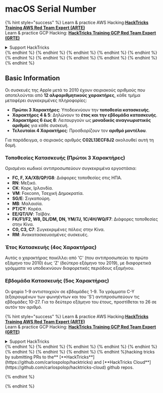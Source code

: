 # macOS Serial Number

{% hint style="success" %}
Learn & practice AWS Hacking:<img src="/.gitbook/assets/arte.png" alt="" data-size="line">[**HackTricks Training AWS Red Team Expert (ARTE)**](https://training.hacktricks.xyz/courses/arte)<img src="/.gitbook/assets/arte.png" alt="" data-size="line">\
Learn & practice GCP Hacking: <img src="/.gitbook/assets/grte.png" alt="" data-size="line">[**HackTricks Training GCP Red Team Expert (GRTE)**<img src="/.gitbook/assets/grte.png" alt="" data-size="line">](https://training.hacktricks.xyz/courses/grte)

<details>

<summary>Support HackTricks</summary>

* Check the [**subscription plans**](https://github.com/sponsors/carlospolop)!
* **Join the** 💬 [**Discord group**](https://discord.gg/hRep4RUj7f) or the [**telegram group**](https://t.me/peass) or **follow** us on **Twitter** 🐦 [**@hacktricks\_live**](https://twitter.com/hacktricks\_live)**.**
* **Share hacking tricks by submitting PRs to the** [**HackTricks**](https://github.com/carlospolop/hacktricks) and [**HackTricks Cloud**](https://github.com/carlospolop/hacktricks-cloud) github repos.

</details>
{% endhint %}
{% endhint %}
{% endhint %}
{% endhint %}
{% endhint %}
{% endhint %}
{% endhint %}
{% endhint %}
{% endhint %}
{% endhint %}
{% endhint %}


## Basic Information

Οι συσκευές της Apple μετά το 2010 έχουν σειριακούς αριθμούς που αποτελούνται από **12 αλφαριθμητικούς χαρακτήρες**, κάθε τμήμα μεταφέρει συγκεκριμένες πληροφορίες:

- **Πρώτοι 3 Χαρακτήρες**: Υποδεικνύουν την **τοποθεσία κατασκευής**.
- **Χαρακτήρες 4 & 5**: Δηλώνουν το **έτος και την εβδομάδα κατασκευής**.
- **Χαρακτήρες 6 έως 8**: Λειτουργούν ως **μοναδικός αναγνωριστικός αριθμός** για κάθε συσκευή.
- **Τελευταίοι 4 Χαρακτήρες**: Προσδιορίζουν τον **αριθμό μοντέλου**.

Για παράδειγμα, ο σειριακός αριθμός **C02L13ECF8J2** ακολουθεί αυτή τη δομή.

### **Τοποθεσίες Κατασκευής (Πρώτοι 3 Χαρακτήρες)**
Ορισμένοι κωδικοί αντιπροσωπεύουν συγκεκριμένα εργοστάσια:
- **FC, F, XA/XB/QP/G8**: Διάφορες τοποθεσίες στις ΗΠΑ.
- **RN**: Μεξικό.
- **CK**: Κορκ, Ιρλανδία.
- **VM**: Foxconn, Τσεχική Δημοκρατία.
- **SG/E**: Σιγκαπούρη.
- **MB**: Μαλαισία.
- **PT/CY**: Κορέα.
- **EE/QT/UV**: Ταϊβάν.
- **FK/F1/F2, W8, DL/DM, DN, YM/7J, 1C/4H/WQ/F7**: Διάφορες τοποθεσίες στην Κίνα.
- **C0, C3, C7**: Συγκεκριμένες πόλεις στην Κίνα.
- **RM**: Ανακατασκευασμένες συσκευές.

### **Έτος Κατασκευής (4ος Χαρακτήρας)**
Αυτός ο χαρακτήρας ποικίλλει από 'C' (που αντιπροσωπεύει το πρώτο εξάμηνο του 2010) έως 'Z' (δεύτερο εξάμηνο του 2019), με διαφορετικά γράμματα να υποδεικνύουν διαφορετικές περιόδους εξαμήνου.

### **Εβδομάδα Κατασκευής (5ος Χαρακτήρας)**
Οι ψηφία 1-9 αντιστοιχούν σε εβδομάδες 1-9. Τα γράμματα C-Y (εξαιρουμένων των φωνηέντων και του 'S') αντιπροσωπεύουν τις εβδομάδες 10-27. Για το δεύτερο εξάμηνο του έτους, προστίθεται το 26 σε αυτόν τον αριθμό.

{% hint style="success" %}
Learn & practice AWS Hacking:<img src="/.gitbook/assets/arte.png" alt="" data-size="line">[**HackTricks Training AWS Red Team Expert (ARTE)**](https://training.hacktricks.xyz/courses/arte)<img src="/.gitbook/assets/arte.png" alt="" data-size="line">\
Learn & practice GCP Hacking: <img src="/.gitbook/assets/grte.png" alt="" data-size="line">[**HackTricks Training GCP Red Team Expert (GRTE)**<img src="/.gitbook/assets/grte.png" alt="" data-size="line">](https://training.hacktricks.xyz/courses/grte)

<details>

<summary>Support HackTricks</summary>

* Check the [**subscription plans**](https://github.com/sponsors/carlospolop)!
* **Join the** 💬 [**Discord group**](https://discord.gg/hRep4RUj7f) or the [**telegram group**](https://t.me/peass) or **follow** us on **Twitter** 🐦 [**@hacktricks\_live**](https://twitter.com/hacktricks\_live)**.**
* **Share hacking tricks by submitting PRs to the** [**HackTricks**](https://github.com/carlospolop/hacktricks) and [**HackTricks Cloud**](https://github.com/carlospolop/hacktricks-cloud) github repos.

</details>
{% endhint %}
</details>
{% endhint %}
</details>
{% endhint %}
</details>
{% endhint %}
</details>
{% endhint %}
</details>
{% endhint %}
</details>
{% endhint %}
</details>
{% endhint %}
</details>
{% endhint %}hacking tricks by submitting PRs to the** [**HackTricks**](https://github.com/carlospolop/hacktricks) and [**HackTricks Cloud**](https://github.com/carlospolop/hacktricks-cloud) github repos.

{% endhint %}
</details>
{% endhint %}
